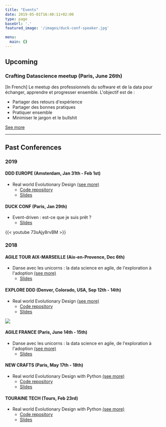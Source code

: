 ```yaml
---
title: "Events"
date: 2019-05-01T16:40:11+02:00
type: page
baseUrl: '.'
featured_image: '/images/duck-conf-speaker.jpg'

menu:
  main: {}
---
```


## Upcoming

### Crafting Datascience meetup (Paris, June 26th)

[In French] Le meetup des professionnels du software et de la data pour échanger, apprendre et progresser ensemble. L'objectif est de :

- Partager des retours d'expérience
- Partager des bonnes pratiques
- Pratiquer ensemble
- Minimiser le jargon et le bullshit

[See more](https://www.meetup.com/fr-FR/crafting-datascience)

-------

## Past Conferences

### 2019

#### DDD EUROPE (Amsterdam, Jan 31th - Feb 1st)

- Real world Evolutionary Design [(see more)](https://dddeurope.com/2019/speakers/wassel-alazhar)
  - [Code repository](https://github.com/jcraftsman/evolutionary-design-workshop)
  - [Slides](https://speakerdeck.com/jcraftsman/real-world-evolutionary-design)

#### DUCK CONF (Paris, Jan 29th)

- Event-driven : est-ce que je suis prêt ?
  - [Slides](https://speakerdeck.com/jcraftsman/event-driven-est-ce-que-je-suis-pret)

{{< youtube 73sAjy8rvBM >}}

### 2018

#### AGILE TOUR AIX-MARSEILLE (Aix-en-Provence, Dec 6th)

- Danse avec les unicorns : la data science en agile, de l'exploration à l'adoption [(see more)](http://atmrs.esprit-agile.com/conferences/#20)
  - [Slides](https://speakerdeck.com/jcraftsman/danse-avec-les-unicorns-la-data-science-en-agile-de-lexploration-a-ladoption)

#### EXPLORE DDD (Denver, Colorado, USA, Sep 12th - 14th)

- Real world Evolutionary Design [(see more)](http://exploreddd.com/speakers/wassel-alazhar.html)
  - [Code repository](https://github.com/jcraftsman/evolutionary-design-workshop)
  - [Slides](https://speakerdeck.com/jcraftsman/real-world-evolutionary-design)

![ ](/images/exploreddd-speaker.jpg)

#### AGILE FRANCE (Paris, June 14th - 15th)

- Danse avec les unicorns : la data science en agile, de l'exploration à l'adoption [(see more)](https://joind.in/talk/60958)
  - [Slides](https://speakerdeck.com/jcraftsman/agile-france-danse-avec-les-unicorns-la-data-science-en-agile-de-lexploration-a-ladoption)

#### NEW CRAFTS (Paris, May 17th - 18th)

- Real world Evolutionary Design with Python [(see more)](https://ncrafts.io/speaker/wasselovski)
  - [Code repository](https://github.com/jcraftsman/evolutionary-design-workshop)
  - [Slides](https://slides.com/wasselalazhar/real-world-evolutionary-design-with-python-newcrafts)

#### TOURAINE TECH (Tours, Feb 23rd)

- Real world Evolutionary Design with Python [(see more)](https://touraine.tech/agenda.html#3046)
  - [Code repository](https://github.com/jcraftsman/evolutionary-design-workshop)
  - [Slides](http://slides.com/wasselalazhar/real-world-evolutionary-design-with-python)